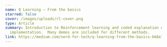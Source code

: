 ```yaml
---
name: Q Learning — From the basics
starred: false
cover: /images/uploads/rl-cover.png
type: Article
summary: Introduction to Reinforcement learning and coded explanation of its
  implementation.  Many demos are included for different methods.
link: https://medium.com/nerd-for-tech/q-learning-from-the-basics-b68e74f97254
---
```

